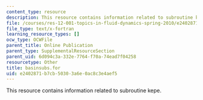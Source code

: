 ```yaml
---
content_type: resource
description: This resource contains information related to subroutine kepe.
file: /courses/res-12-001-topics-in-fluid-dynamics-spring-2010/e2402871b7cb50303a6e0ac8c3e4aef5_basinsubs.for
file_type: text/x-fortran
learning_resource_types: []
ocw_type: OCWFile
parent_title: Online Publication
parent_type: SupplementalResourceSection
parent_uid: 6d094c3a-332e-7764-f70a-74ead7f04258
resourcetype: Other
title: basinsubs.for
uid: e2402871-b7cb-5030-3a6e-0ac8c3e4aef5
---
```

This resource contains information related to subroutine kepe.

